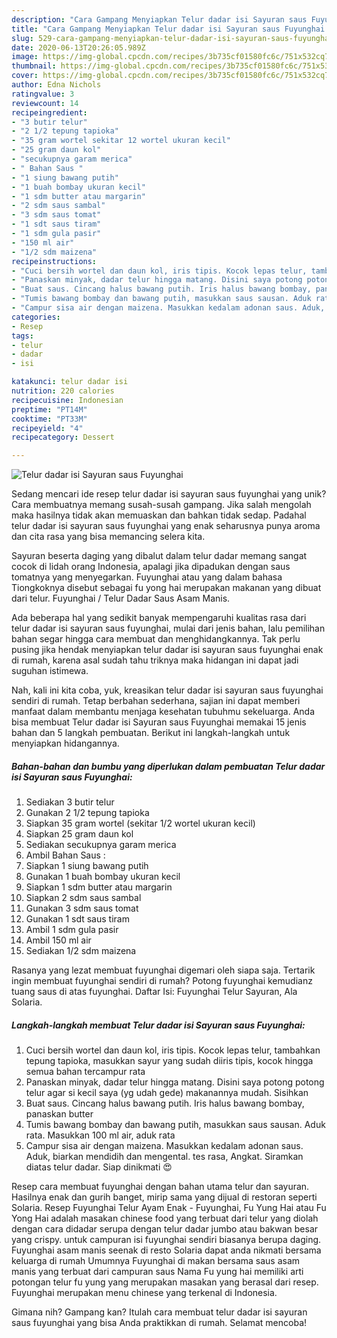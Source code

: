 ```yaml
---
description: "Cara Gampang Menyiapkan Telur dadar isi Sayuran saus Fuyunghai Anti Gagal"
title: "Cara Gampang Menyiapkan Telur dadar isi Sayuran saus Fuyunghai Anti Gagal"
slug: 529-cara-gampang-menyiapkan-telur-dadar-isi-sayuran-saus-fuyunghai-anti-gagal
date: 2020-06-13T20:26:05.989Z
image: https://img-global.cpcdn.com/recipes/3b735cf01580fc6c/751x532cq70/telur-dadar-isi-sayuran-saus-fuyunghai-foto-resep-utama.jpg
thumbnail: https://img-global.cpcdn.com/recipes/3b735cf01580fc6c/751x532cq70/telur-dadar-isi-sayuran-saus-fuyunghai-foto-resep-utama.jpg
cover: https://img-global.cpcdn.com/recipes/3b735cf01580fc6c/751x532cq70/telur-dadar-isi-sayuran-saus-fuyunghai-foto-resep-utama.jpg
author: Edna Nichols
ratingvalue: 3
reviewcount: 14
recipeingredient:
- "3 butir telur"
- "2 1/2 tepung tapioka"
- "35 gram wortel sekitar 12 wortel ukuran kecil"
- "25 gram daun kol"
- "secukupnya garam merica"
- " Bahan Saus "
- "1 siung bawang putih"
- "1 buah bombay ukuran kecil"
- "1 sdm butter atau margarin"
- "2 sdm saus sambal"
- "3 sdm saus tomat"
- "1 sdt saus tiram"
- "1 sdm gula pasir"
- "150 ml air"
- "1/2 sdm maizena"
recipeinstructions:
- "Cuci bersih wortel dan daun kol, iris tipis. Kocok lepas telur, tambahkan tepung tapioka, masukkan sayur yang sudah diiris tipis, kocok hingga semua bahan tercampur rata"
- "Panaskan minyak, dadar telur hingga matang. Disini saya potong potong telur agar si kecil saya (yg udah gede) makanannya mudah. Sisihkan"
- "Buat saus. Cincang halus bawang putih. Iris halus bawang bombay, panaskan butter"
- "Tumis bawang bombay dan bawang putih, masukkan saus sausan. Aduk rata. Masukkan 100 ml air, aduk rata"
- "Campur sisa air dengan maizena. Masukkan kedalam adonan saus. Aduk, biarkan mendidih dan mengental. tes rasa, Angkat. Siramkan diatas telur dadar. Siap dinikmati 😍"
categories:
- Resep
tags:
- telur
- dadar
- isi

katakunci: telur dadar isi 
nutrition: 220 calories
recipecuisine: Indonesian
preptime: "PT14M"
cooktime: "PT33M"
recipeyield: "4"
recipecategory: Dessert

---
```



![Telur dadar isi Sayuran saus Fuyunghai](https://img-global.cpcdn.com/recipes/3b735cf01580fc6c/751x532cq70/telur-dadar-isi-sayuran-saus-fuyunghai-foto-resep-utama.jpg)

Sedang mencari ide resep telur dadar isi sayuran saus fuyunghai yang unik? Cara membuatnya memang susah-susah gampang. Jika salah mengolah maka hasilnya tidak akan memuaskan dan bahkan tidak sedap. Padahal telur dadar isi sayuran saus fuyunghai yang enak seharusnya punya aroma dan cita rasa yang bisa memancing selera kita.

Sayuran beserta daging yang dibalut dalam telur dadar memang sangat cocok di lidah orang Indonesia, apalagi jika dipadukan dengan saus tomatnya yang menyegarkan. Fuyunghai atau yang dalam bahasa Tiongkoknya disebut sebagai fu yong hai merupakan makanan yang dibuat dari telur. Fuyunghai / Telur Dadar Saus Asam Manis.

Ada beberapa hal yang sedikit banyak mempengaruhi kualitas rasa dari telur dadar isi sayuran saus fuyunghai, mulai dari jenis bahan, lalu pemilihan bahan segar hingga cara membuat dan menghidangkannya. Tak perlu pusing jika hendak menyiapkan telur dadar isi sayuran saus fuyunghai enak di rumah, karena asal sudah tahu triknya maka hidangan ini dapat jadi suguhan istimewa.


Nah, kali ini kita coba, yuk, kreasikan telur dadar isi sayuran saus fuyunghai sendiri di rumah. Tetap berbahan sederhana, sajian ini dapat memberi manfaat dalam membantu menjaga kesehatan tubuhmu sekeluarga. Anda bisa membuat Telur dadar isi Sayuran saus Fuyunghai memakai 15 jenis bahan dan 5 langkah pembuatan. Berikut ini langkah-langkah untuk menyiapkan hidangannya.

<!--inarticleads1-->

##### Bahan-bahan dan bumbu yang diperlukan dalam pembuatan Telur dadar isi Sayuran saus Fuyunghai:

1. Sediakan 3 butir telur
1. Gunakan 2 1/2 tepung tapioka
1. Siapkan 35 gram wortel (sekitar 1/2 wortel ukuran kecil)
1. Siapkan 25 gram daun kol
1. Sediakan secukupnya garam merica
1. Ambil  Bahan Saus :
1. Siapkan 1 siung bawang putih
1. Gunakan 1 buah bombay ukuran kecil
1. Siapkan 1 sdm butter atau margarin
1. Siapkan 2 sdm saus sambal
1. Gunakan 3 sdm saus tomat
1. Gunakan 1 sdt saus tiram
1. Ambil 1 sdm gula pasir
1. Ambil 150 ml air
1. Sediakan 1/2 sdm maizena


Rasanya yang lezat membuat fuyunghai digemari oleh siapa saja. Tertarik ingin membuat fuyunghai sendiri di rumah? Potong fuyunghai kemudianz tuang saus di atas fuyunghai. Daftar Isi: Fuyunghai Telur Sayuran, Ala Solaria. 

<!--inarticleads2-->

##### Langkah-langkah membuat Telur dadar isi Sayuran saus Fuyunghai:

1. Cuci bersih wortel dan daun kol, iris tipis. Kocok lepas telur, tambahkan tepung tapioka, masukkan sayur yang sudah diiris tipis, kocok hingga semua bahan tercampur rata
1. Panaskan minyak, dadar telur hingga matang. Disini saya potong potong telur agar si kecil saya (yg udah gede) makanannya mudah. Sisihkan
1. Buat saus. Cincang halus bawang putih. Iris halus bawang bombay, panaskan butter
1. Tumis bawang bombay dan bawang putih, masukkan saus sausan. Aduk rata. Masukkan 100 ml air, aduk rata
1. Campur sisa air dengan maizena. Masukkan kedalam adonan saus. Aduk, biarkan mendidih dan mengental. tes rasa, Angkat. Siramkan diatas telur dadar. Siap dinikmati 😍


Resep cara membuat fuyunghai dengan bahan utama telur dan sayuran. Hasilnya enak dan gurih banget, mirip sama yang dijual di restoran seperti Solaria. Resep Fuyunghai Telur Ayam Enak - Fuyunghai, Fu Yung Hai atau Fu Yong Hai adalah masakan chinese food yang terbuat dari telur yang diolah dengan cara didadar serupa dengan telur dadar jumbo atau bakwan besar yang crispy. untuk campuran isi fuyunghai sendiri biasanya berupa daging. Fuyunghai asam manis seenak di resto Solaria dapat anda nikmati bersama keluarga di rumah Umumnya Fuyunghai di makan bersama saus asam manis yang terbuat dari campuran saus Nama Fu yung hai memiliki arti potongan telur fu yung yang merupakan masakan yang berasal dari resep. Fuyunghai merupakan menu chinese yang terkenal di Indonesia. 

Gimana nih? Gampang kan? Itulah cara membuat telur dadar isi sayuran saus fuyunghai yang bisa Anda praktikkan di rumah. Selamat mencoba!
